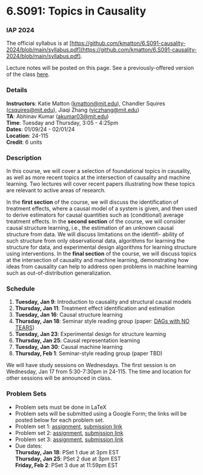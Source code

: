 # 6.S091: Topics in Causality
### IAP 2024

The official syllabus is at [https://github.com/kmatton/6.S091-causality-2024/blob/main/syllabus.pdf](https://github.com/kmatton/6.S091-causality-2024/blob/main/syllabus.pdf).

Lecture notes will be posted on this page. See a previously-offered version of the class [here](https://github.com/csquires/6.S091-causality).

### Details
**Instructors**: Katie Matton (kmatton@mit.edu), Chandler Squires (csquires@mit.edu), Jiaqi Zhang (viczhang@mit.edu)
\
**TA**: Abhinav Kumar (akumar03@mit.edu)
\
**Time**: Tuesday and Thursday, 3:05 - 4:25pm
\
**Dates**: 01/09/24 - 02/01/24
\
**Location**: 24-115
\
**Credit**: 6 units

### Description

In this course, we will cover a selection of foundational topics in causality, as well as more recent topics
at the intersection of causality and machine learning. Two lectures will cover recent papers illustrating how
these topics are relevant to active areas of research.

In the **first section** of the course, we will discuss the identification of treatment effects, where a causal
model of a system is given, and then used to derive estimators for causal quantities such as (conditional)
average treatment effects. In the **second section** of the course, we will consider causal structure learning,
i.e., the estimation of an unknown causal structure from data. We will discuss limitations on the identifi-
ability of such structure from only observational data, algorithms for learning the structure for data, and
experimental design algorithms for learning structure using interventions. In the **final section** of the course,
we will discuss topics at the intersection of causality and machine learning, demonstrating how ideas from
causality can help to address open problems in machine learning such as out-of-distribution generalization.

### Schedule

1. **Tuesday, Jan 9**: Introduction to causality and structural causal models
2. **Thursday, Jan 11**: Treatment effect identification and estimation
3. **Tuesday, Jan 16**: Causal structure learning
4. **Thursday, Jan 18**: Seminar style reading group (paper: [DAGs with NO TEARS](https://arxiv.org/pdf/1803.01422.pdf))
5. **Tuesday, Jan 23**: Experimental design for structure learning
6. **Thursday, Jan 25**: Causal representation learning
7. **Tuesday, Jan 30**: Causal machine learning
8. **Thursday, Feb 1**: Seminar-style reading group (paper TBD)

We will have study sessions on Wednesdays. The first session is on Wednesday, Jan 17 from 5:30-7:30pm in 24-115. The time and location for other sessions will be announced in class.


### Problem Sets
- Problem sets must be done in LaTeX
- Problem sets will be submitted using a Google Form; the links will be posted below for each problem set.
- Problem set 1: [assignment](https://github.com/kmatton/6.S091-causality-2024/blob/main/psets/pset1/pset1.pdf), [submission link](bit.ly/causality-iap24-pset1)
- Problem set 2: [assignment](https://github.com/kmatton/6.S091-causality-2024/tree/main/psets/pset2), [submission link](https://forms.gle/BJsBXqrkzwNtVphT7)
- Problem set 3: [assignment](https://github.com/kmatton/6.S091-causality-2024/blob/main/psets/pset3/pset3.pdf), [submission link](https://forms.gle/GJWUAhMnwPR8UAxt8)
- Due dates:
\
**Thursday, Jan 18**: PSet 1 due at 3pm EST
\
**Thursday, Jan 25**: PSet 2 due at 3pm EST
\
**Friday, Feb 2**: PSet 3 due at 11:59pm EST
